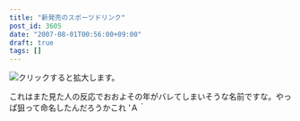 ```yaml
---
title: "新発売のスポーツドリンク"
post_id: 3605
date: "2007-08-01T00:56:00+09:00"
draft: true
tags: []
---
```



![クリックすると拡大します。](https://danmaq.com/image/mixi/2007/515907884_32_s.jpg)

これはまた見た人の反応でおおよその年がバレてしまいそうな名前ですな。やっぱ狙って命名したんだろうかこれ 'Ａ｀
